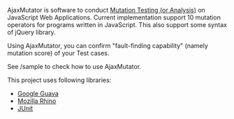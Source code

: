 AjaxMutator is software to conduct [Mutation Testing (or Analysis)](http://en.wikipedia.org/wiki/Mutation_testing) on JavaScript Web Applications. Current implementation support 10 mutation operators for programs written in JavaScript. This also support some syntax of jQuery library.

Using AjaxMutator, you can confirm "fault-finding capability" (namely mutation score) of your Test cases.

See /sample to check how to use AjaxMutator.


This project uses following libraries:

* [Google Guava](https://code.google.com/p/guava-libraries/)
* [Mozilla Rhino](https://developer.mozilla.org/Rhino)
* [JUnit](http://junit.org/)